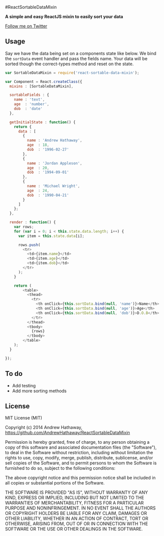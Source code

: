 #ReactSortableDataMixin

**A simple and easy ReactJS mixin to easily sort your data**

[Follow me on Twitter](http://twitter.com/andrewhathaway)

## Usage

Say we have the data being set on a components state like below. We bind
the `sortData` event handler and pass the fields name. Your data will be sorted though the correct-types method and reset on the state.

```Javascript
var SortableDataMixin = require('react-sortable-data-mixin');

var Component = React.createClass({
  mixins : [SortableDataMixin],

  sortableFields : {
    name : 'text',
    age  : 'number',
    dob  : 'date'
  },

  getInitialState : function() {
    return {
      data : [
        {
          name : 'Andrew Hathaway',
          age  : 18,
          dob  : '1996-02-27'
        },
        {
          name : 'Jordan Appleson',
          age  : 20,
          dob  : '1994-09-01'
        },
        {
          name : 'Michael Wright',
          age  : 24,
          dob  : '1990-04-21'
        }
      ]
    };
  },

  render : function() {
    var rows;
    for (var i = 0; i < this.state.data.length; i++) {
      var item = this.state.data[i];

      rows.push(
        <tr>
          <td>{item.name}</td>
          <td>{item.age}</td>
          <td>{item.dob}</td>
        </tr>
      );
    }

    return (
        <table>
          <thead>
            <tr>
              <th onClick={this.sortData.bind(null, 'name')}>Name</th>
              <th onClick={this.sortData.bind(null, 'age')}>Age</th>
              <th onClick={this.sortData.bind(null, 'dob')}>D.O.B</th>
            </tr>
          </thead>
          <tbody>
            {rows}
          </tbody>
        </table>
    );
  }

});
```


## To do
 * Add testing
 * Add more sorting methods

## License

MIT License (MIT)

Copyright (c) 2014 Andrew Hathaway, https://github.com/AndrewHathaway/ReactSortableDataMixin

Permission is hereby granted, free of charge, to any person obtaining a copy
of this software and associated documentation files (the "Software"), to deal
in the Software without restriction, including without limitation the rights
to use, copy, modify, merge, publish, distribute, sublicense, and/or sell
copies of the Software, and to permit persons to whom the Software is
furnished to do so, subject to the following conditions:

The above copyright notice and this permission notice shall be included in
all copies or substantial portions of the Software.

THE SOFTWARE IS PROVIDED "AS IS", WITHOUT WARRANTY OF ANY KIND, EXPRESS OR
IMPLIED, INCLUDING BUT NOT LIMITED TO THE WARRANTIES OF MERCHANTABILITY,
FITNESS FOR A PARTICULAR PURPOSE AND NONINFRINGEMENT. IN NO EVENT SHALL THE
AUTHORS OR COPYRIGHT HOLDERS BE LIABLE FOR ANY CLAIM, DAMAGES OR OTHER
LIABILITY, WHETHER IN AN ACTION OF CONTRACT, TORT OR OTHERWISE, ARISING FROM,
OUT OF OR IN CONNECTION WITH THE SOFTWARE OR THE USE OR OTHER DEALINGS IN
THE SOFTWARE.
